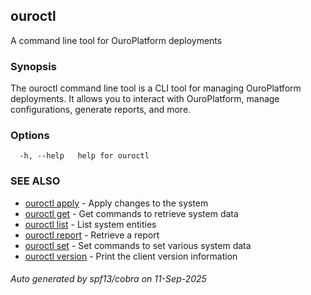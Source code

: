 ## ouroctl

A command line tool for OuroPlatform deployments

### Synopsis

The ouroctl command line tool is a CLI tool for managing OuroPlatform deployments. It allows you to interact with OuroPlatform, manage configurations, generate reports, and more.

### Options

```
  -h, --help   help for ouroctl
```

### SEE ALSO

* [ouroctl apply](ouroctl_apply.md)	 - Apply changes to the system
* [ouroctl get](ouroctl_get.md)	 - Get commands to retrieve system data
* [ouroctl list](ouroctl_list.md)	 - List system entities
* [ouroctl report](ouroctl_report.md)	 - Retrieve a report
* [ouroctl set](ouroctl_set.md)	 - Set commands to set various system data
* [ouroctl version](ouroctl_version.md)	 - Print the client version information

###### Auto generated by spf13/cobra on 11-Sep-2025
